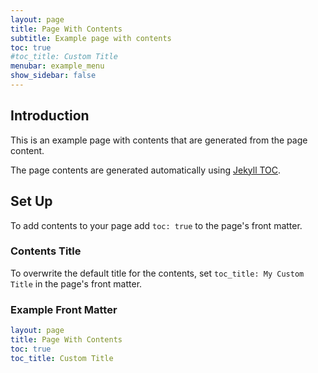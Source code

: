 ```yaml
---
layout: page
title: Page With Contents
subtitle: Example page with contents
toc: true
#toc_title: Custom Title
menubar: example_menu
show_sidebar: false
---
```


## Introduction

This is an example page with contents that are generated from the page content.

The page contents are generated automatically using [Jekyll TOC](https://github.com/allejo/jekyll-toc).

## Set Up

To add contents to your page add `toc: true` to the page's front matter.

### Contents Title

To overwrite the default title for the contents, set `toc_title: My Custom Title` in the page's front matter.

### Example Front Matter

```yaml
layout: page
title: Page With Contents
toc: true
toc_title: Custom Title
```
